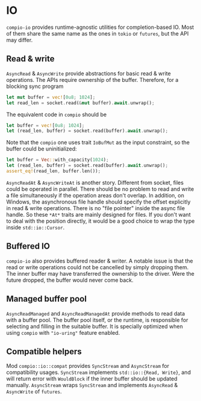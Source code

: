 # IO

`compio-io` provides runtime-agnostic utilities for completion-based IO. Most of them share the same name as the ones in `tokio` or `futures`, but the API may differ.

## Read & write

`AsyncRead` & `AsyncWrite` provide abstractions for basic read & write operations. The APIs require ownership of the buffer. Therefore, for a blocking sync program

```rust
let mut buffer = vec![0u8; 1024];
let read_len = socket.read(&mut buffer).await.unwrap();
```

The equivalent code in `compio` should be

```rust
let buffer = vec![0u8; 1024];
let (read_len, buffer) = socket.read(buffer).await.unwrap();
```

Note that the `compio` one uses trait `IoBufMut` as the input constraint, so the buffer could be uninitialized:

```rust
let buffer = Vec::with_capacity(1024);
let (read_len, buffer) = socket.read(buffer).await.unwrap();
assert_eq!(read_len, buffer.len());
```

`AsyncReadAt` & `AsyncWriteAt` is another story. Different from socket, files could be operated in parallel. There should be no problem to read and write a file simultaneously if the operation areas don't overlap. In addition, on Windows, the asynchronous file handle should specify the offset explicitly in read & write operations. There is no "file pointer" inside the async file handle. So these `*At*` traits are mainly designed for files. If you don't want to deal with the position directly, it would be a good choice to wrap the type inside `std::io::Cursor`.

## Buffered IO

`compio-io` also provides buffered reader & writer. A notable issue is that the read or write operations could not be cancelled by simply dropping them. The inner buffer may have transferred the ownership to the driver. Were the future dropped, the buffer would never come back.

## Managed buffer pool

`AsyncReadManaged` and `AsyncReadManagedAt` provide methods to read data with a buffer pool. The buffer pool itself, or the runtime, is responsible for selecting and filling in the suitable buffer. It is specially optimized when using `compio` with `"io-uring"` feature enabled.

## Compatible helpers

Mod `compio::io::compat` provides `SyncStream` and `AsyncStream` for compatibility usages. `SyncStream` implements `std::io::{Read, Write}`, and will return error with `WouldBlock` if the inner buffer should be updated manually. `AsyncStream` wraps `SyncStream` and implements `AsyncRead` & `AsyncWrite` of `futures`.
